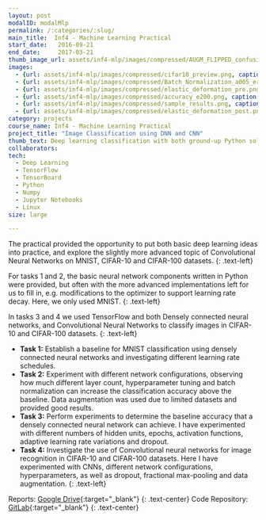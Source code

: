 ```yaml
---
layout: post
modalID: modalMlp
permalink: /:categories/:slug/
main_title:  Inf4 - Machine Learning Practical
start_date:   2016-09-21
end_date:     2017-03-21
thumb_image_url: assets/inf4-mlp/images/compressed/AUGM_FLIPPED_confusion_matrix.png
images:
  - {url: assets/inf4-mlp/images/compressed/cifar10_preview.png, caption: "CIFAR-10 classes with 10 examples of each.", id: cifar10_preview}
  - {url: assets/inf4-mlp/images/compressed/Batch_Normalization_a005_error_train.png, caption: "Comparison of training errors for densely connected neural networks using batch normalization and different number of layers.", id: Batch_Normalization_a005_error_train}
  - {url: assets/inf4-mlp/images/compressed/elastic_deformation_pre.png, caption: "Examples of digits in the MNIST dataset before data augmentation is applied.", id: elastic_deformation_pre}
  - {url: assets/inf4-mlp/images/compressed/accuracy_e200.png, caption: "Training (blue) and validation accuracy (purple) of a densely connected neural network, training for 200 epochs, displayed in TensorBoard.", id: accuracy_e200}
  - {url: assets/inf4-mlp/images/compressed/sample_results.png, caption: "Network configuration and results file generated at the end of the run. Due to availability of numerous machines without GPUs, I ran numerous smaller training sessions instead of one large job. Output files like these served the purpose of conveying the results quickly.", id: sample_results}
  - {url: assets/inf4-mlp/images/compressed/elastic_deformation_post.png, caption: "Digits from MNIST dataset with elastic deformation applied to them, to generate additional training samples, as part of Data Augmentation.", id: elastic_deformation_post}
category: projects
course_name: Inf4 - Machine Learning Practical
project_title: "Image Classification using DNN and CNN"
thumb_text: Deep learning classification with both ground-up Python solution on MNIST, and TensorFlow on CIFAR.
collaborators:
tech:
  - Deep Learning
  - TensorFlow
  - TensorBoard
  - Python
  - Numpy
  - Jupyter Notebooks
  - Linux
size: large

---
```


<div class="post-content-markdown">

The practical provided the opportunity to put both basic deep learning ideas into practice, and explore the slightly more advanced topic of Convolutional Neural Networks on MNIST, CIFAR-10 and CIFAR-100 datasets.
{: .text-left}

For tasks 1 and 2, the basic neural network components written in Python were provided, but often with the more advanced implementations left for us to fill in, e.g. modifications to the optimizer to support learning rate decay. Here, we only used MNIST.
{: .text-left}

In tasks 3 and 4 we used TensorFlow and both Densely connected neural networks, and  Convolutional Neural Networks to classify images in CIFAR-10 and CIFAR-100 datasets.
{: .text-left}

* **Task 1:** Establish a baseline for MNIST classification using densely connected neural networks and investigating different learning rate schedules.
* **Task 2:** Experiment with different network configurations, observing how much different layer count, hyperparameter tuning and batch normalization can increase the classification accuracy above the baseline. Data augmentation was used due to limited datasets and provided good results.
* **Task 3:** Perform experiments to determine the baseline accuracy that a densely connected neural network can achieve. I have experimented with different numbers of hidden units, epochs, activation functions, adaptive learning rate variations and dropout.
 * **Task 4:** Investigate the use of Convolutional neural networks for image recognition in CIFAR-10 and CIFAR-100 datasets. Here I have experimented with CNNs, different network configurations, hyperparameters, as well as dropout, fractional max-pooling and data augmentation.
{: .text-left}

Reports: [Google Drive](https://drive.google.com/open?id=1ivjc3oO2prNyn2vHfLZhiUSz4JXDk7lf){:target="_blank"}
{: .text-center}
Code Repository: [GitLab](https://gitlab.com/LinasKo/Inf4-MLP){:target="_blank"}
{: .text-center}

</div>
